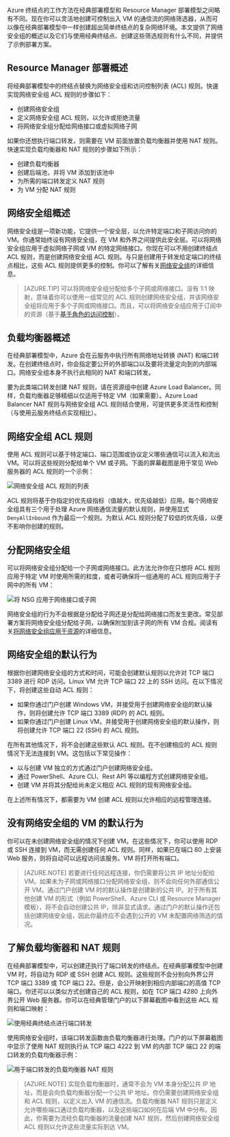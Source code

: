 Azure 终结点的工作方法在经典部署模型和 Resource Manager 部署模型之间略有不同。现在你可以灵活地创建可控制出入 VM 的通信流的网络筛选器，从而可以像在经典部署模型中一样创建超出简单终结点的复杂网络环境。本文提供了网络安全组的概述以及它们与使用经典终结点、创建这些筛选规则有什么不同，并提供了示例部署方案。


## Resource Manager 部署概述
将经典部署模型中的终结点替换为网络安全组和访问控制列表 (ACL) 规则。快速实现网络安全组 ACL 规则的步骤如下：

- 创建网络安全组
- 定义网络安全组 ACL 规则，以允许或拒绝流量
- 将网络安全组分配给网络接口或虚拟网络子网

如果你还想执行端口转发，则需要在 VM 前面放置负载均衡器并使用 NAT 规则。快速实现负载均衡器和 NAT 规则的步骤如下所示：

- 创建负载均衡器
- 创建后端池，并将 VM 添加到该池中
- 为所需的端口转发定义 NAT 规则
- 为 VM 分配 NAT 规则


## 网络安全组概述
网络安全组是一项新功能，它提供一个安全层，以允许特定端口和子网访问你的 VM。你通常始终设有网络安全组，在 VM 和外界之间提供此安全层。可以将网络安全组应用于虚拟网络子网或 VM 的特定网络接口。你现在可以不用创建终结点 ACL 规则，而是创建网络安全组 ACL 规则。与只是创建用于转发给定端口的终结点相比，这些 ACL 规则提供更多的控制。你可以了解有关[网络安全组](/documentation/articles/virtual-networks-nsg/)的详细信息。

> [AZURE.TIP] 可以将网络安全组分配给多个子网或网络接口。没有 1:1 映射，意味着你可以使用一组常见的 ACL 规则创建网络安全组，并该网络安全组将应用于多个子网或网络接口。而且，可以将网络安全组应用于订阅中的资源（基于[基于角色的访问控制](/documentation/articles/role-based-access-control-what-is/)）。


## 负载均衡器概述
在经典部署模型中，Azure 会在云服务中执行所有网络地址转换 (NAT) 和端口转发。在创建终结点时，你会指定要公开的外部端口以及要将流量定向到的内部端口。网络安全组本身不执行此相同的 NAT 和端口转发。

要为此类端口转发创建 NAT 规则，请在资源组中创建 Azure Load Balancer。同样，负载均衡器足够精细以仅适用于特定 VM（如果需要）。Azure Load Balancer NAT 规则与网络安全组 ACL 规则结合使用，可提供更多灵活性和控制（与使用云服务终结点实现相比）。


## 网络安全组 ACL 规则
使用 ACL 规则可以基于特定端口、端口范围或协议定义哪些通信可以流入和流出 VM。可以将这些规则分配给单个 VM 或子网。下面的屏幕截图是用于常见 Web 服务器的 ACL 规则的一个示例：

![网络安全组 ACL 规则的列表](./media/virtual-machines-common-endpoints-in-resource-manager/example-acl-rules.png)

ACL 规则将基于你指定的优先级指标（值越大，优先级越低）应用。每个网络安全组具有三个用于处理 Azure 网络通信流量的默认规则，并使用显式 `DenyAllInbound` 作为最后一个规则。为默认 ACL 规则分配了较低的优先级，以便不影响你创建的规则。


## 分配网络安全组
可以将网络安全组分配给一个子网或网络接口。此方法允许你在只想将 ACL 规则应用于特定 VM 时使用所需的粒度，或者可确保将一组通用的 ACL 规则应用于子网中的所有 VM：

![将 NSG 应用于网络接口或子网](./media/virtual-machines-common-endpoints-in-resource-manager/apply-nsg-to-resources.png)

网络安全组的行为不会根据是分配给子网还是分配给网络接口而发生更改。常见部署方案将网络安全组分配给子网，以确保附加到该子网的所有 VM 合规。阅读有关[将网络安全组应用于资源](/documentation/articles/virtual-networks-nsg/#associating-nsgs)的详细信息。


## 网络安全组的默认行为
根据你创建网络安全组的方式和时间，可能会创建默认规则以允许对 TCP 端口 3389 进行 RDP 访问。Linux VM 允许 TCP 端口 22 上的 SSH 访问。在以下情况下，将创建这些自动 ACL 规则：

- 如果你通过门户创建 Windows VM，并接受用于创建网络安全组的默认操作，则将创建允许 TCP 端口 3389 (RDP) 的 ACL 规则。
- 如果你通过门户创建 Linux VM，并接受用于创建网络安全组的默认操作，则将创建允许 TCP 端口 22 (SSH) 的 ACL 规则。

在所有其他情况下，将不会创建这些默认 ACL 规则。在不创建相应的 ACL 规则情况下无法连接到 VM。这包括以下常见操作：

- 以与创建 VM 独立的方式通过门户创建网络安全组。
- 通过 PowerShell、Azure CLI、Rest API 等以编程方式创建网络安全组。
- 创建 VM 并将其分配给尚未定义相应 ACL 规则的现有网络安全组。

在上述所有情况下，都需要为 VM 创建 ACL 规则以允许相应的远程管理连接。


## 没有网络安全组的 VM 的默认行为
你可以在未创建网络安全组的情况下创建 VM。在这些情况下，你可以使用 RDP 或 SSH 连接到 VM，而无需创建任何 ACL 规则。同样，如果已在端口 80 上安装 Web 服务，则将自动可以远程访问该服务。VM 将打开所有端口。

> [AZURE.NOTE] 若要进行任何远程连接，你仍需要将公共 IP 地址分配给 VM。如果未为子网或网络接口分配网络安全组，则不会向任何外部通信公开 VM。通过门户创建 VM 时的默认操作是创建新的公共 IP。对于所有其他创建 VM 的形式（例如 PowerShell、Azure CLI 或 Resource Manager 模板），将不会自动创建公共 IP，除非显式请求。通过门户的默认操作还包括创建网络安全组，因此你最终应不会遇到公开的 VM 未配置网络筛选的情况。


## 了解负载均衡器和 NAT 规则
在经典部署模型中，可以创建还执行了端口转发的终结点。在经典部署模型中创建 VM 时，将自动为 RDP 或 SSH 创建 ACL 规则。这些规则不会分别向外界公开 TCP 端口 3389 或 TCP 端口 22。但是，会公开映射到相应内部端口的高值 TCP 端口。你还可以以类似方式创建自己的 ACL 规则，如在 TCP 端口 4280 上向外界公开 Web 服务器。你可以在经典管理门户的以下屏幕截图中看到这些 ACL 规则和端口映射：

![使用经典终结点进行端口转发](./media/virtual-machines-common-endpoints-in-resource-manager/classic-endpoints-port-forwarding.png)  


使用网络安全组时，该端口转发函数由负载均衡器进行处理。门户的以下屏幕截图中显示了使用 NAT 规则执行从 TCP 端口 4222 到 VM 的内部 TCP 端口 22 的端口转发的负载均衡器示例：

![用于端口转发的负载均衡器 NAT 规则](./media/virtual-machines-common-endpoints-in-resource-manager/load-balancer-nat-rules.png)  


> [AZURE.NOTE] 实现负载均衡器时，通常不会为 VM 本身分配公共 IP 地址，而是会向负载均衡器分配一个公共 IP 地址。你仍需要创建网络安全组和 ACL 规则，以定义出入 VM 的通信流。负载均衡器 NAT 规则只是定义允许哪些端口通过负载均衡器，以及这些端口如何在后端 VM 中分布。因此，你需要为流经负载均衡器的流量创建 NAT 规则，然后创建网络安全组 ACL 规则以允许这些流量实际到达 VM。

<!---HONumber=Mooncake_0829_2016-->